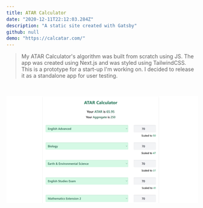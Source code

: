 ```yaml
---
title: ATAR Calculator
date: "2020-12-11T22:12:03.284Z"
description: "A static site created with Gatsby"
github: null
demo: "https://calcatar.com/"
---
```


> My ATAR Calculator's algorithm was built from scratch using JS. The app was 
> created using Next.js and was styled using TailwindCSS. This is a prototype
> for a start-up I'm working on. I decided to release it as a standalone app
> for user testing.
<p>&nbsp;</p> 

![Screenshot of Demo](./atar-calc.png)